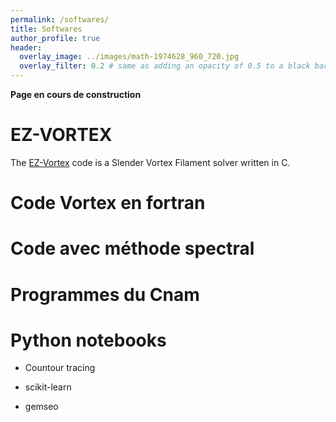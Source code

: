 ```yaml
---
permalink: /softwares/
title: Softwares
author_profile: true
header:
  overlay_image: ../images/math-1974628_960_720.jpg
  overlay_filter: 0.2 # same as adding an opacity of 0.5 to a black background
---
```

**Page en cours de construction**

# EZ-VORTEX
The [EZ-Vortex](https://github.com/danielmargerit/ezvortex) code is a Slender Vortex Filament solver written in C.


# Code Vortex en fortran

# Code avec méthode spectral

# Programmes du Cnam 

# Python notebooks

- Countour tracing

- scikit-learn

- gemseo


